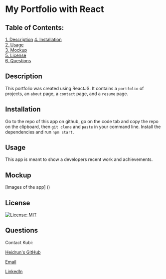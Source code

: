 #  My Portfolio with React

 ## Table of Contents:  
[1. Description](#Description) 
[4. Installation](#Installation)  
[2. Usage](#Usage)  
[3. Mockup](#Walkthrough-Videos)  
[5. License](#License)  
[6. Questions](#Questions)  
## Description
This portfolio was created using ReactJS. It contains a ```portfolio``` of projects, an ```about``` page, a ```contact``` page, and a ```resume``` page. 

## Installation
Go to the repo of this app on github, go on the code tab and copy the repo on the clipboard, then ```git clone``` and ```paste``` in your command line. Install the dependencies and run ```npm start```.

## Usage
This app is meant to show a developers recent work and achievements.

## Mockup
[Images of the app] ()
## License 
[![License: MIT](https://img.shields.io/badge/License-MIT-yellow.svg)](https://opensource.org/licenses/MIT)

## Questions
Contact Kubi:

[Heidrun's GitHub](https://github.com/kubikubiessa)

[Email](kubikubiessa@gmail.com)

[LinkedIn](https://www.linkedin.com/in/heidrun-kubiessa-ph-d-98110324a/)
 